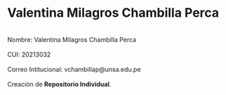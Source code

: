 <h1>Valentina Milagros Chambilla Perca</h1>
<br>Nombre: Valentina Milagros Chambilla Perca</br>
<br>CUI: 20213032</br>
<br>Correo Intitucional: vchambillap@unsa.edu.pe</br>
<br>Creación de <b>Repositorio Individual</b>.</br>
